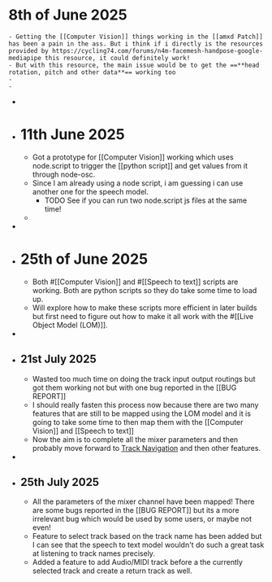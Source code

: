 # 8th of June 2025
	- Getting the [[Computer Vision]] things working in the [[amxd Patch]] has been a pain in the ass. But i think if i directly is the resources provided by https://cycling74.com/forums/n4m-facemesh-handpose-google-mediapipe this resource, it could definitely work!
	- But with this resource, the main issue would be to get the ==**head rotation, pitch and other data**== working too
	-
	-
-
- # 11th June 2025
	- Got a prototype for [[Computer Vision]] working which uses node.script to trigger the [[python script]] and get values from it through node-osc.
	- Since I am already using a node script, i am guessing i can use another one for the speech model.
		- TODO See if you can run two node.script js files at the same time!
	-
-
- # 25th of June 2025
	- Both #[[Computer Vision]] and #[[Speech to text]] scripts are working. Both are python scripts so they do take some time to load up.
	- Will explore how to make these scripts more efficient in later builds but first need to figure out how to make it all work with the #[[Live Object Model (LOM)]].
-
- ## 21st July 2025
	- Wasted too much time on doing the track input output routings but got them working not but with one bug reported in the [[BUG REPORT]]
	- I should really fasten this process now because there are two many features that are still to be mapped using the LOM model and it is going to take some time to then map them with the [[Computer Vision]] and [[Speech to text]]
	- Now the aim is to complete all the mixer parameters and then probably move forward to <u>Track Navigation</u> and then other features.
-
- ## 25th July 2025
	- All the parameters of the mixer channel have been mapped! There are some bugs reported in the [[BUG REPORT]] but its a more irrelevant bug which would be used by some users, or maybe not even!
	- Feature to select track based on the track name has been added but I can see that the speech to text model wouldn't do such a great task at listening to track names precisely.
	- Added a feature to add Audio/MIDI track before a the currently selected track and create a return track as well.